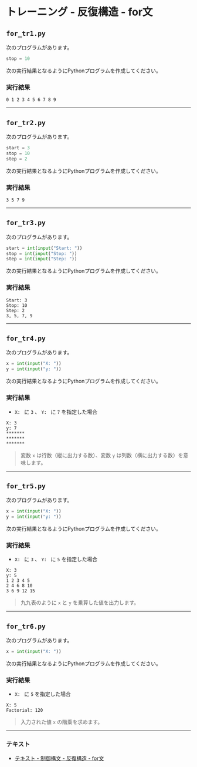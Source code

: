 # トレーニング - 反復構造 - for文

## `for_tr1.py`

次のプログラムがあります。

``` python
stop = 10
```

次の実行結果となるようにPythonプログラムを作成してください。

### 実行結果

``` 
0 1 2 3 4 5 6 7 8 9 
```

---

## `for_tr2.py`

次のプログラムがあります。

``` python
start = 3
stop = 10
step = 2
```

次の実行結果となるようにPythonプログラムを作成してください。

### 実行結果

``` 
3 5 7 9 
```

---

## `for_tr3.py`

次のプログラムがあります。

``` python
start = int(input("Start: "))
stop = int(input("Stop: "))
step = int(input("Step: "))
```

次の実行結果となるようにPythonプログラムを作成してください。

### 実行結果

``` 
Start: 3
Stop: 10
Step: 2
3, 5, 7, 9
```

---

## `for_tr4.py`

次のプログラムがあります。

``` python
x = int(input("X: "))
y = int(input("y: "))
```

次の実行結果となるようにPythonプログラムを作成してください。

### 実行結果

* `X: ` に `3` 、 `Y: ` に `7` を指定した場合

``` 
X: 3
y: 7
*******
*******
*******
```

> 変数 `x` は行数（縦に出力する数）、変数 `y` は列数（横に出力する数）を意味します。

---

## `for_tr5.py`

次のプログラムがあります。

``` python
x = int(input("X: "))
y = int(input("y: "))
```

次の実行結果となるようにPythonプログラムを作成してください。

### 実行結果

* `X: ` に `3` 、 `Y: ` に `5` を指定した場合

``` 
X: 3
y: 5
1 2 3 4 5 
2 4 6 8 10 
3 6 9 12 15 
```

> 九九表のように `x` と `y` を乗算した値を出力します。

---

## `for_tr6.py`

次のプログラムがあります。

``` python
x = int(input("X: "))
```

次の実行結果となるようにPythonプログラムを作成してください。

### 実行結果

* `X: ` に `5` を指定した場合

``` 
X: 5
Factorial: 120
```

> 入力された値 `x` の階乗を求めます。

---

### テキスト

* [テキスト - 制御構文 - 反復構造 - for文](../text/05_for_ex.md)
